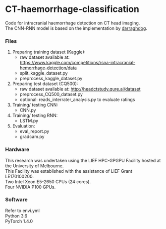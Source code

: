 # CT-haemorrhage-classification

Code for intracranial haemorrhage detection on CT head imaging.\
The CNN-RNN model is based on the implementation by [darraghdog](https://github.com/darraghdog/rsna).

### Files
1. Preparing training dataset (Kaggle):
     - raw dataset available at: https://www.kaggle.com/competitions/rsna-intracranial-hemorrhage-detection/data
     - split_kaggle_dataset.py
     - preprocess_kaggle_dataset.py 
2. Preparing test dataset (CQ500):
     - raw dataset available at: http://headctstudy.qure.ai/dataset
     - preprocess_CQ500_dataset.py
     - optional: reads_interrater_analysis.py to evaluate ratings
3. Training/ testing CNN: 
     - CNN.py
4. Training/ testing RNN:
     - LSTM.py
5. Evaluation:
     - eval_report.py
     - gradcam.py

### Hardware
This research was undertaken using the LIEF HPC-GPGPU Facility hosted at the University of Melbourne. \
This Facility was established with the assistance of LIEF Grant LE170100200. \
Two Intel Xeon E5-2650 CPUs (24 cores).\
Four NVIDIA P100 GPUs.

### Software
Refer to envi.yml\
Python 3.6\
PyTorch 1.4.0

